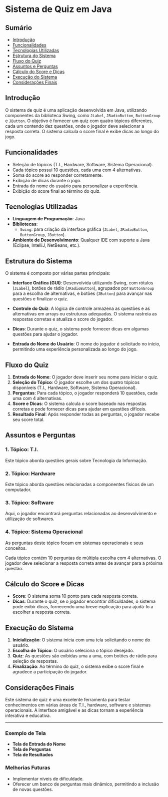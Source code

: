 
# Sistema de Quiz em Java

## Sumário

-   [Introdução](#introdu%C3%A7%C3%A3o)
-   [Funcionalidades](#funcionalidades)
-   [Tecnologias Utilizadas](#tecnologias-utilizadas)
-   [Estrutura do Sistema](#estrutura-do-sistema)
-   [Fluxo do Quiz](#fluxo-do-quiz)
-   [Assuntos e Perguntas](#assuntos-e-perguntas)
-   [Cálculo do Score e Dicas](#c%C3%A1lculo-do-score-e-dicas)
-   [Execução do Sistema](#execu%C3%A7%C3%A3o-do-sistema)
-   [Considerações Finais](#considera%C3%A7%C3%B5es-finais)

## Introdução

O sistema de quiz é uma aplicação desenvolvida em Java, utilizando componentes da biblioteca Swing, como `JLabel`, `JRadioButton`, `ButtonGroup` e `JButton`. O objetivo é fornecer um quiz com quatro tópicos diferentes, cada um contendo dez questões, onde o jogador deve selecionar a resposta correta. O sistema calcula o score final e exibe dicas ao longo do jogo.

## Funcionalidades

-   Seleção de tópicos (T.I., Hardware, Software, Sistema Operacional).
-   Cada tópico possui 10 questões, cada uma com 4 alternativas.
-   Soma do score ao responder corretamente.
-   Exibição de dicas durante o jogo.
-   Entrada do nome do usuário para personalizar a experiência.
-   Exibição do score final ao término do quiz.

## Tecnologias Utilizadas

-   **Linguagem de Programação**: Java
-   **Bibliotecas**:
    -   `Swing`: para criação da interface gráfica (`JLabel`, `JRadioButton`, `ButtonGroup`, `JButton`).
-   **Ambiente de Desenvolvimento**: Qualquer IDE com suporte a Java (Eclipse, IntelliJ, NetBeans, etc.).

## Estrutura do Sistema

O sistema é composto por várias partes principais:

-   **Interface Gráfica (GUI)**: Desenvolvida utilizando Swing, com rótulos (`JLabel`), botões de rádio (`JRadioButton`), agrupados por `ButtonGroup` para a escolha de alternativas, e botões (`JButton`) para avançar nas questões e finalizar o quiz.
    
-   **Controle do Quiz**: A lógica de controle armazena as questões e as alternativas em arrays ou estruturas adequadas. O sistema rastreia as respostas corretas e atualiza o score do jogador.
    
-   **Dicas**: Durante o quiz, o sistema pode fornecer dicas em algumas questões para ajudar o jogador.
    
-   **Entrada do Nome do Usuário**: O nome do jogador é solicitado no início, permitindo uma experiência personalizada ao longo do jogo.
    

## Fluxo do Quiz

1.  **Entrada do Nome**: O jogador deve inserir seu nome para iniciar o quiz.
2.  **Seleção do Tópico**: O jogador escolhe um dos quatro tópicos disponíveis (T.I., Hardware, Software, Sistema Operacional).
3.  **Perguntas**: Para cada tópico, o jogador responderá 10 questões, cada uma com 4 alternativas.
4.  **Score e Dicas**: O sistema calcula o score baseado nas respostas corretas e pode fornecer dicas para ajudar em questões difíceis.
5.  **Resultado Final**: Após responder todas as perguntas, o jogador recebe seu score total.

## Assuntos e Perguntas

### 1. Tópico: **T.I.**

Este tópico aborda questões gerais sobre Tecnologia da Informação.

### 2. Tópico: **Hardware**

Este tópico aborda questões relacionadas a componentes físicos de um computador.

### 3. Tópico: **Software**

Aqui, o jogador encontrará perguntas relacionadas ao desenvolvimento e utilização de softwares.

### 4. Tópico: **Sistema Operacional**

As perguntas deste tópico focam em sistemas operacionais e seus conceitos.

Cada tópico contém 10 perguntas de múltipla escolha com 4 alternativas. O jogador deve selecionar a resposta correta antes de avançar para a próxima questão.

## Cálculo do Score e Dicas

-   **Score**: O sistema soma 10 ponto para cada resposta correta.
-   **Dicas**: Durante o quiz, se o jogador encontrar dificuldades, o sistema pode exibir dicas, fornecendo uma breve explicação para ajudá-lo a escolher a resposta correta.

## Execução do Sistema

1.  **Inicialização**: O sistema inicia com uma tela solicitando o nome do usuário.
2.  **Escolha de Tópico**: O usuário seleciona o tópico desejado.
3.  **Quiz**: As questões são exibidas uma a uma, com botões de rádio para seleção de respostas.
4.  **Finalização**: Ao término do quiz, o sistema exibe o score final e agradece a participação do jogador.

## Considerações Finais

Este sistema de quiz é uma excelente ferramenta para testar conhecimentos em várias áreas de T.I., hardware, software e sistemas operacionais. A interface amigável e as dicas tornam a experiência interativa e educativa.

----------

### Exemplo de Tela

-   **Tela de Entrada do Nome**
-   **Tela de Perguntas**
-   **Tela de Resultados**

### Melhorias Futuras

-   Implementar níveis de dificuldade.
-   Oferecer um banco de perguntas mais dinâmico, permitindo a inclusão de novas questões.
